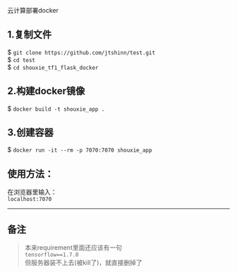 云计算部署docker  
## 1.复制文件  
$ `git clone https://github.com/jtshinn/test.git`  
$ `cd test`  
$ `cd shouxie_tf1_flask_docker`  
## 2.构建docker镜像  
$ `docker build -t shouxie_app .`  
## 3.创建容器  
$ `docker run -it --rm -p 7070:7070 shouxie_app`  
## 使用方法：  
在浏览器里输入：  
`localhost:7070`

***
## 备注
> 本来requirement里面还应该有一句  
> `tensorflow==1.7.0`  
> 但服务器装不上去(被kill了)，就直接删掉了